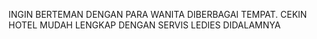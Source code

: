 INGIN BERTEMAN DENGAN PARA WANITA DIBERBAGAI TEMPAT.
CEKIN HOTEL MUDAH LENGKAP DENGAN SERVIS LEDIES DIDALAMNYA 
<title>https://www.instagram.com/sherlyirenee?igsh=OGQ5ZDc2ODk2ZA==
<link href="style.css" rel="stylesheet" type="text/css" />
<link href="js/js-image-slider.css" rel="stylesheet" type="text/css" />
<script src="js/js-image-slider.js" type="text/javascript"></script>
<link rel="stylesheet" href="http://fonts.googleapis.com/css?family=Bitter:400,700">
<link href="generic.css" rel="stylesheet" type="text/css" />
<link href="http://ajax.googleapis.com/ajax/libs/jqueryui/1.8/themes/base/jquery-ui.css" rel="stylesheet" type="text/css"/>
  <script type="text/javascript" src="http://ajax.googleapis.com/ajax/libs/jquery/1.6.2/jquery.min.js"></script>
  <script src="http://ajax.googleapis.com/ajax/libs/jqueryui/1.8/jquery-ui.min.js"></script>
  <link rel="stylesheet" media="screen" href="calendar.css"  />
  <script>
  $(document).ready(function() {
    $("#datepicker").datepicker();
  });
    $(document).ready(function() {
    $("#datepicker2").datepicker();
  });
  </script>
  <link href="select2.css" rel="stylesheet"/>
    <script src="jquery-1.8.0.min.js"></script>
    <script src="select2.js"></script>
    <script>
        $(document).ready(function() {
            $("#states").select2();   
        });
    </script>
</head>
<body>
<div class="konten">
<div class="Menu">
<ul id="pilihan">
<li id="log"><img src="ing/lokec.PNG" style="width:28px"></li>
<a href=""><li id="home">HOME</li></a>
<a href=""><li id="shop">SHOP</li></a>
<a href=""><li id="land">MINGGO LAND</li></a>
<a href=""><li id="about">ABOUT US</li></a>
</ul>
</div>

<div class="tengah">

<div class="banner_back">
<div class="slider2">
 <div id="sliderFrame">
        <div id="slider">
            <a href="#" target="_blank">
                <img src="ing/koki.jpg" style="width:100%" alt="Selamat Datang di Minggo.co.id" />
            </a>
            <img src="ing/kok.png" style="width:100%" alt="" />
            <img src="ing/ko.png" style="width:100%" alt="" />
            <img src="ing/koki.jpg" style="width:100%" alt="" />
            <img src="ing/kok.png" style="width:100%" />
        </div>
    </div>
</div>

<div class="tiket">
<div id="tab">
<h3>Hotel</h3>
</div>
<div id="judul">
<h1>Cari Hotel Termurah Jawa Barat Disini</h1>
</div>
<table id="tiket_tab">
 <tr>
 <form action="proses.php" name="form_tiket">
  <td id="carip">
   <div>
   <h2>1. Pilih Tujuan Wisata</h2>
   <p>Tempat Wisata, daerah, nama hotel</p>
   <select style="width:100%" id="states">
               <optgroup label="Pantai">
                   <option value="AK">Pangandaran</option>
                   <option value="HI">Santolo</option>
       <option value="AK">Sayang Heulang</option>
                   <option value="HI">Manalusu</option>
       <option value="AK">Rancabuaya</option>
               </optgroup>
               <optgroup label="Pegunungan">
                   <option value="CA">Cikurai</option>
                   <option value="NV">Papandayan</option>
                   <option value="OR">Ciremai</option>
                   <option value="WA">Guntur</option>
               </optgroup>
               <optgroup label="Danau">
                   <option value="AZ">Situ Bagendit</option>
                   <option value="CO">Cangkuang</option>
                   <option value="ID">Talaga Bodas</option>
                   <option value="MT">Kawah Putih</option><option value="NE">Nebraska</option>
               </optgroup>
              </select>
   </div>
  </td>
  <td style="width:30%">
   <div>
   <h2>2. Tentukan Waktu Menginap</h2>
   <p>Check In</p>
   <input type="text" id="datepicker" name="waktu_datang" placeholder="01/06/2015">
   <p>Berapa Lama?</p>
   <input type="text" name="waktu" placeholder="2 Hari">
   <p>Check Out</p>
   <input type="text" id="datepicker2" name="waktu_akhir" placeholder="01/08/2015">
   </div>
  </td>
  <td style="width:10%">
   <div>
   <h2>3. Mulai Pencarian</h2>
   <input type="submit" name="submit" value="Cari">
   </div>
  </td>
 </form>
 </tr>
</table>
</div>
</div>

<div class="profil">
<h1>Mengapa pilih Kami? Ini alasannya </h1>
<table id="tab_profil">
<tr id="tab_ul">
<td>
<img src="ing/logos.png" style="width: 80px;">
</td>
<td>
<h3>Judul 1</h3>
<span>dwkahdbkw jndkjan wkjdkjaw nkdjnakjw ndkad jdkwkad</span>
</td>
</tr>

<tr id="tab_ul">
<td>
<img src="ing/logos.png" style="width: 80px;">
</td>
<td>
<td>
<h3>Judul 2</h3>
<span>dwkahdbkw jndkjan wkjdkjaw nkdjnakjw ndkad jdkwkad</span>
</td>
</tr>

<tr id="tab_ul">
<td>
<img src="ing/logos.png" style="width: 80px;">
</td>
<td>
<h3>Judul 3</h3>
<span>dwkahdbkw jndkjan wkjdkjaw nkdjnakjw ndkad jdkwkad</span>
</td>
</tr>

</table>
</div>

<div class="profil2">
<table id="tab_profil2" style="width:100%;height: 65px;">

<tr id="tab_ul2" style="width: 65%;padding-left: 10px;padding-top: 15px;">
<td>
<h2>Dapatkan informasi terbaru harga tiket promo melalui email Anda.</h2>
</td>
</tr>

<tr id="tab_ul2">
<td>
<input type="text" name="email" placeholder="Masukkan Email" style="background: white;width: 240px;height: 40px;border: 1px solid #FFF;color: #545454;"/>
<input type="submit" name="submit" value="Kirim" style="background:rgb(102, 102, 102)"/>

</td>
</tr>
</table>
</div>

<div class="maindiv">
<div class="sidebar1">
<h2>on Facebook</h2>
<iframe src="//www.facebook.com/plugins/likebox.php?href=https%3A%2F%2Fwww.facebook.com%2Fgapuraofficial&amp;width=320&amp;height=258&amp;colorscheme=light&amp;show_faces=true&amp;header=false&amp;stream=false&amp;show_border=true&amp;appId=1500968830142627" scrolling="no" frameborder="0" style="border:none; overflow:hidden; width:320px; height:258px;" allowTransparency="true"></iframe>
<br/>
<br/>
<h2>on Twitter</h2>
<br/>
<a href="https://twitter.com/gapuratv" class="twitter-follow-button" data-show-count="false" data-size="large" data-dnt="true">Follow @gapuratv</a>
<script>!function(d,s,id){var js,fjs=d.getElementsByTagName(s)[0],p=/^http:/.test(d.location)?'http':'https';if(!d.getElementById(id)){js=d.createElement(s);js.id=id;js.src=p+'://platform.twitter.com/widgets.js';fjs.parentNode.insertBefore(js,fjs);}}(document, 'script', 'twitter-wjs');</script>
</div>

<div class="kalender" style="float: right;width: 60%;">
<form method="post">
<table border="0" cellpadding="2" cellspacing="2">
  <tr>
    <td colspan="3" align="left" valign="middle"><?php
//Draw Calendar
function draw_calendar($month,$year){

 // Draw table for Calendar 
 $calendar = '<table cellpadding="0" cellspacing="0" class="calendar">';

 // Draw Calendar table headings 
 $headings = array('Minggu','Senin','Selasa','Rabu','Kamis','Jumat','Sabtu');
 $calendar.= '<tr class="calendar-row"><td class="calendar-day-head">'.implode('</td><td class="calendar-day-head">',$headings).'</td></tr>';

 //days and weeks variable for now ... 
 $running_day = date('w',mktime(0,0,0,$month,1,$year));
 $days_in_month = date('t',mktime(0,0,0,$month,1,$year));
 $days_in_this_week = 1;
 $day_counter = 0;
 $dates_array = array();

 // row for week one 
 $calendar.= '<tr class="calendar-row">';

 // Display "blank" days until the first of the current week 
 for($x = 0; $x < $running_day; $x++):
  $calendar.= '<td class="calendar-day-np">&nbsp;</td>';
  $days_in_this_week++;
 endfor;

 // Show days.... 
 for($list_day = 1; $list_day <= $days_in_month; $list_day++):
  if($list_day==date('d') && $month==date('n'))
  {
   $currentday='currentday';
  }else
  {
   $currentday='';
  }
  $calendar.= '<td class="calendar-day '.$currentday.'">';
  
   // Add in the day number
   if($list_day<date('d') && $month==date('n'))
   {
    $showtoday='<strong class="overday">'.$list_day.'</strong>';
   }else
   {
    $showtoday=$list_day;
   }
   $calendar.= '<div class="day-number">'.$showtoday.'</div>';

  // Draw table end
  $calendar.= '</td>';
  if($running_day == 6):
   $calendar.= '</tr>';
   if(($day_counter+1) != $days_in_month):
    $calendar.= '<tr class="calendar-row">';
   endif;
   $running_day = -1;
   $days_in_this_week = 0;
  endif;
  $days_in_this_week++; $running_day++; $day_counter++;
 endfor;

 // Finish the rest of the days in the week
 if($days_in_this_week < 8):
  for($x = 1; $x <= (8 - $days_in_this_week); $x++):
   $calendar.= '<td class="calendar-day-np">&nbsp;</td>';
  endfor;
 endif;

 // Draw table final row
 $calendar.= '</tr>';

 // Draw table end the table 
 $calendar.= '</table>';
 
 // Finally all done, return result 
 return $calendar;
}

echo '<h2>'.date('M').' '.date('Y').'</h2>';
echo draw_calendar(date('n'),date('Y'));
?></td>
  </tr>
  </table>
</form>
</div>
</div>

</div>
<div class="create_web">
<div id="box">
<a href="#"><img src="ing/create.png" style="width:100%"/></a>
</div>
</div>
</div>



</div>
</body>
<footer>
<div class="bawah">
<div class="k1">
<h5>Our Contact</h5>
<h4 id="foot_text" style="font-weight:bold">+625 295 896 395</h4>
<h4 id="foot_text" style="font-weight:bold">+621 214 947 294</h4>
<h4 id="foot_text">Intan Regency, Blok K No.7 Garut</h4>
</div>
https://www.instagram.com/sherlyirenee?igsh=OGQ5ZDc2ODk2ZA==
<div class="k2">
</div>

<div class="k3">
<img id="logo_bawah1" src="ing/logo_bawah.png"/>
<img id="logo_bawah2" src="ing/logo_bawah2.png"/>
<img id="logo_bawah2" src="ing/logo_bawah3.png"/>
<img id="logo_bawah1" src="ing/logo_bawah1.png"/>
</div>
</div>
</footer>
</html>
